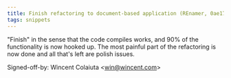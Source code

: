 ```yaml
---
title: Finish refactoring to document-based application (REnamer, 0ae1721)
tags: snippets
---
```


"Finish" in the sense that the code compiles works, and 90% of the functionality is now hooked up. The most painful part of the refactoring is now done and all that's left are polish issues.

Signed-off-by: Wincent Colaiuta &lt;win@wincent.com&gt;
